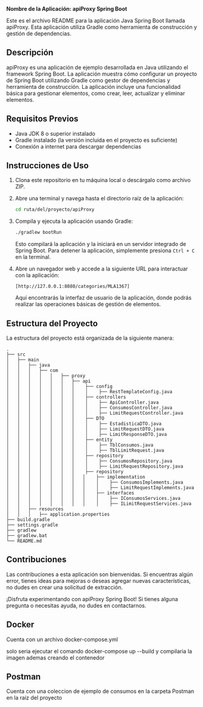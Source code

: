 **Nombre de la Aplicación: apiProxy Spring Boot**

Este es el archivo README para la aplicación Java Spring Boot llamada apiProxy. Esta aplicación utiliza Gradle como herramienta de construcción y gestión de dependencias.

## Descripción

apiProxy es una aplicación de ejemplo desarrollada en Java utilizando el framework Spring Boot. La aplicación muestra cómo configurar un proyecto de Spring Boot utilizando Gradle como gestor de dependencias y herramienta de construcción. La aplicación incluye una funcionalidad básica para gestionar elementos, como crear, leer, actualizar y eliminar elementos.

## Requisitos Previos

- Java JDK 8 o superior instalado
- Gradle instalado (la versión incluida en el proyecto es suficiente)
- Conexión a internet para descargar dependencias

## Instrucciones de Uso

1. Clona este repositorio en tu máquina local o descárgalo como archivo ZIP.

2. Abre una terminal y navega hasta el directorio raíz de la aplicación:

   ```sh
   cd ruta/del/proyecto/apiProxy
   ```

3. Compila y ejecuta la aplicación usando Gradle:

   ```sh
   ./gradlew bootRun
   ```

   Esto compilará la aplicación y la iniciará en un servidor integrado de Spring Boot. Para detener la aplicación, simplemente presiona `Ctrl + C` en la terminal.

4. Abre un navegador web y accede a la siguiente URL para interactuar con la aplicación:

   ```
   [http://127.0.0.1:8080/categories/MLA1367]
   ```

   Aquí encontrarás la interfaz de usuario de la aplicación, donde podrás realizar las operaciones básicas de gestión de elementos.

## Estructura del Proyecto

La estructura del proyecto está organizada de la siguiente manera:

```
.
├── src
│   ├── main
│   │   ├── java
│   │   │   ├── com
│   │   │   │   │   ├── proxy
│   │   │   │   │   │   ├── api
│   │   │   │   │   │   │    ├── config
│   │   │   │   │   │   │    │    ├── RestTemplateConfig.java
│   │   │   │   │   │   │    ├── controllers
│   │   │   │   │   │   │    │    ├── ApiController.java
│   │   │   │   │   │   │    │    ├── ConsumosController.java
│   │   │   │   │   │   │    │    ├── LimitRequestController.java
│   │   │   │   │   │   │    ├── DTO
│   │   │   │   │   │   │    │    ├── EstadisticaDTO.java
│   │   │   │   │   │   │    │    ├── LimitRequestDTO.java
│   │   │   │   │   │   │    │    ├── LimitResponseDTO.java
│   │   │   │   │   │   │    ├── entity
│   │   │   │   │   │   │    │    ├── TblConsumos.java
│   │   │   │   │   │   │    │    ├── TblLimitRequest.java
│   │   │   │   │   │   │    ├── repository
│   │   │   │   │   │   │    │    ├── ConsumosRepository.java
│   │   │   │   │   │   │    │    ├── LimitRequestRepository.java
│   │   │   │   │   │   │    ├── repository
│   │   │   │   │   │   │   │    ├── implementation
│   │   │   │   │   │   │   │    │    ├── ConsumosImplements.java
│   │   │   │   │   │   │   │    │    ├── LimitRequestImplements.java
│   │   │   │   │   │   │   │    ├── interfaces
│   │   │   │   │   │   │   │    │    ├── IConsumosServices.java
│   │   │   │   │   │   │   │    │    ├── ILimitRequestServices.java
│   │   ├── resources
│   │   │   ├── application.properties
├── build.gradle
├── settings.gradle
├── gradlew
├── gradlew.bat
└── README.md
```

## Contribuciones

Las contribuciones a esta aplicación son bienvenidas. Si encuentras algún error, tienes ideas para mejoras o deseas agregar nuevas características, no dudes en crear una solicitud de extracción.


¡Disfruta experimentando con apiProxy Spring Boot! Si tienes alguna pregunta o necesitas ayuda, no dudes en contactarnos.

## Docker 

Cuenta con un archivo docker-compose.yml

solo seria ejecutar el comando  docker-compose up --build y compilaria la imagen ademas creando el contenedor 

## Postman 

Cuenta con una coleccion de ejemplo de consumos en la carpeta Postman en la raiz del proyecto


